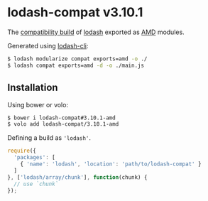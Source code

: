 # lodash-compat v3.10.1

The [compatibility build](https://github.com/lodash/lodash/wiki/Build-Differences) of [lodash](https://lodash.com/) exported as [AMD](https://github.com/amdjs/amdjs-api/wiki/AMD) modules.

Generated using [lodash-cli](https://www.npmjs.com/package/lodash-cli):
```bash
$ lodash modularize compat exports=amd -o ./
$ lodash compat exports=amd -d -o ./main.js
```

## Installation

Using bower or volo:

```bash
$ bower i lodash-compat#3.10.1-amd
$ volo add lodash-compat/3.10.1-amd
```

Defining a build as `'lodash'`.

```js
require({
  'packages': [
    { 'name': 'lodash', 'location': 'path/to/lodash-compat' }
  ]
}, ['lodash/array/chunk'], function(chunk) {
  // use `chunk`
});
```
